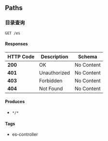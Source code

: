 
<a name="paths"></a>
## Paths

<a name="esusingget"></a>
### 目录查询
```
GET /es
```


#### Responses

|HTTP Code|Description|Schema|
|---|---|---|
|**200**|OK|No Content|
|**401**|Unauthorized|No Content|
|**403**|Forbidden|No Content|
|**404**|Not Found|No Content|


#### Produces

* `*/*`


#### Tags

* es-controller



